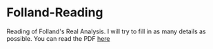 # Folland-Reading
Reading of Folland's Real Analysis. I will try to fill in as many details as possible.
You can read the PDF [here](./main.pdf)
